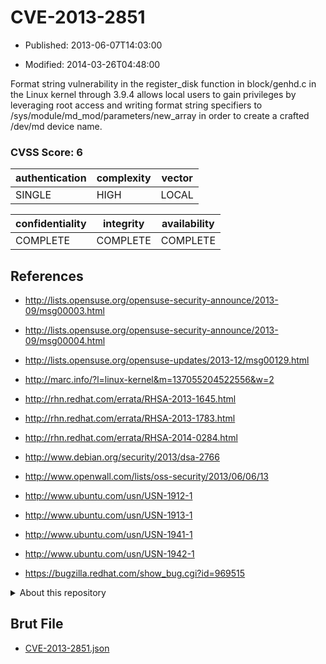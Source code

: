 # CVE-2013-2851

- Published: 2013-06-07T14:03:00

- Modified: 2014-03-26T04:48:00

Format string vulnerability in the register_disk function in block/genhd.c in the Linux kernel through 3.9.4 allows local users to gain privileges by leveraging root access and writing format string specifiers to /sys/module/md_mod/parameters/new_array in order to create a crafted /dev/md device name.

### CVSS Score: **6**

| authentication | complexity | vector |
| --- | --- | --- |
| SINGLE | HIGH | LOCAL |

| confidentiality | integrity | availability |
| --- | --- | --- |
| COMPLETE | COMPLETE | COMPLETE |

## References

* http://lists.opensuse.org/opensuse-security-announce/2013-09/msg00003.html

* http://lists.opensuse.org/opensuse-security-announce/2013-09/msg00004.html

* http://lists.opensuse.org/opensuse-updates/2013-12/msg00129.html

* http://marc.info/?l=linux-kernel&m=137055204522556&w=2

* http://rhn.redhat.com/errata/RHSA-2013-1645.html

* http://rhn.redhat.com/errata/RHSA-2013-1783.html

* http://rhn.redhat.com/errata/RHSA-2014-0284.html

* http://www.debian.org/security/2013/dsa-2766

* http://www.openwall.com/lists/oss-security/2013/06/06/13

* http://www.ubuntu.com/usn/USN-1912-1

* http://www.ubuntu.com/usn/USN-1913-1

* http://www.ubuntu.com/usn/USN-1941-1

* http://www.ubuntu.com/usn/USN-1942-1

* https://bugzilla.redhat.com/show_bug.cgi?id=969515

<details>
<summary>About this repository</summary> 

  This repository is part of the project [Live Hack CVE](https://github.com/Live-Hack-CVE). Main website can be found [www.live-hack.org](https://www.live-hack.org) 
  
  Made by [Sn0wAlice](https://github.com/Sn0wAlice) for the people that care about security and need to have a feed of the latest CVEs. Hope you enjoy it, don't forget to star the repo and follow me on [Twitter](https://twitter.com/Sn0wAlice) and [Github](https://github.com/Sn0wAlice). And that is my [personnal website](https://www.alice-snow.me/)

  - [Home Page](https://github.com/Live-Hack-CVE)
  - [Framework](https://github.com/Live-Hack-CVE/cve-framework)
  - [CVE database](https://github.com/Live-Hack-CVE/full_database)
  - [Changelog](https://github.com/Live-Hack-CVE/Changelog)
</details>

## Brut File

* [CVE-2013-2851.json](https://raw.githubusercontent.com/Live-Hack-CVE/full_database/main/cves/2013/CVE-2013-2851.json)

